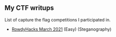 ## My CTF writups

List of capture the flag competitions I participated in.

- [RowdyHacks March 2021](./rowdyHacks/README.md) (Easy) (Steganography)
